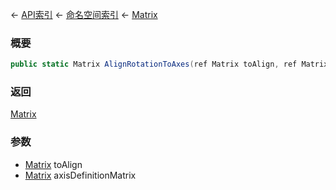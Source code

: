 ← [API索引](Api-Index) ← [命名空间索引](Namespace-Index) ← [Matrix](VRageMath.Matrix)

### 概要

```csharp
public static Matrix AlignRotationToAxes(ref Matrix toAlign, ref Matrix axisDefinitionMatrix)
```

### 返回

[Matrix](VRageMath.Matrix)

### 参数

* [Matrix](VRageMath.Matrix) toAlign
* [Matrix](VRageMath.Matrix) axisDefinitionMatrix
